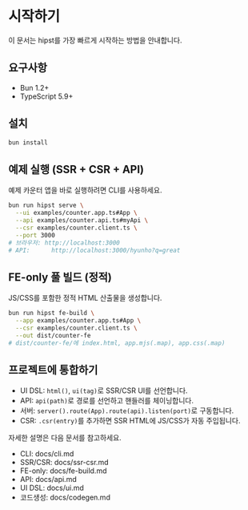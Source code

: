 # 시작하기

이 문서는 hipst를 가장 빠르게 시작하는 방법을 안내합니다.

## 요구사항
- Bun 1.2+
- TypeScript 5.9+

## 설치
```bash
bun install
```

## 예제 실행 (SSR + CSR + API)
예제 카운터 앱을 바로 실행하려면 CLI를 사용하세요.

```bash
bun run hipst serve \
  --ui examples/counter.app.ts#App \
  --api examples/counter.api.ts#myApi \
  --csr examples/counter.client.ts \
  --port 3000
# 브라우저: http://localhost:3000
# API:      http://localhost:3000/hyunho?q=great
```

## FE-only 풀 빌드 (정적)
JS/CSS를 포함한 정적 HTML 산출물을 생성합니다.
```bash
bun run hipst fe-build \
  --app examples/counter.app.ts#App \
  --csr examples/counter.client.ts \
  --out dist/counter-fe
# dist/counter-fe/에 index.html, app.mjs(.map), app.css(.map)
```

## 프로젝트에 통합하기
- UI DSL: `html()`, `ui(tag)`로 SSR/CSR UI를 선언합니다.
- API: `api(path)`로 경로를 선언하고 핸들러를 체이닝합니다.
- 서버: `server().route(App).route(api).listen(port)`로 구동합니다.
- CSR: `.csr(entry)`를 추가하면 SSR HTML에 JS/CSS가 자동 주입됩니다.

자세한 설명은 다음 문서를 참고하세요.
- CLI: docs/cli.md
- SSR/CSR: docs/ssr-csr.md
- FE-only: docs/fe-build.md
- API: docs/api.md
- UI DSL: docs/ui.md
- 코드생성: docs/codegen.md
